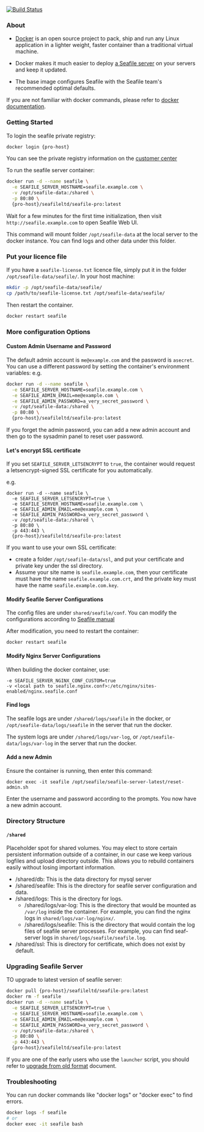 [![Build Status](https://secure.travis-ci.org/haiwen/seafile-docker.png?branch=master)](http://travis-ci.org/haiwen/seafile-docker)

### About

- [Docker](https://docker.com/) is an open source project to pack, ship and run any Linux application in a lighter weight, faster container than a traditional virtual machine.

- Docker makes it much easier to deploy [a Seafile server](https://github.com/haiwen/seafile) on your servers and keep it updated.

- The base image configures Seafile with the Seafile team's recommended optimal defaults.

If you are not familiar with docker commands, please refer to [docker documentation](https://docs.docker.com/engine/reference/commandline/cli/).

### Getting Started

To login the seafile private registry:

```sh
docker login {pro-host}
```

You can see the private registry information on the [customer center](https://customer.seafile.com/downloads/)

To run the seafile server container:

```sh
docker run -d --name seafile \
  -e SEAFILE_SERVER_HOSTNAME=seafile.example.com \
  -v /opt/seafile-data:/shared \
  -p 80:80 \
  {pro-host}/seafileltd/seafile-pro:latest
```

Wait for a few minutes for the first time initialization, then visit `http://seafile.example.com` to open Seafile Web UI.

This command will mount folder `/opt/seafile-data` at the local server to the docker instance. You can find logs and other data under this folder.

### Put your licence file

If you have a `seafile-license.txt` licence file, simply put it in the folder `/opt/seafile-data/seafile/`. In your host machine:

```sh
mkdir -p /opt/seafile-data/seafile/
cp /path/to/seafile-license.txt /opt/seafile-data/seafile/
```

Then restart the container.

```sh
docker restart seafile
```

### More configuration Options

#### Custom Admin Username and Password

The default admin account is `me@example.com` and the password is `asecret`. You can use a different password  by setting the container's environment variables:
e.g.

```sh
docker run -d --name seafile \
  -e SEAFILE_SERVER_HOSTNAME=seafile.example.com \
  -e SEAFILE_ADMIN_EMAIL=me@example.com \
  -e SEAFILE_ADMIN_PASSWORD=a_very_secret_password \
  -v /opt/seafile-data:/shared \
  -p 80:80 \
  {pro-host}/seafileltd/seafile-pro:latest
```

If you forget the admin password, you can add a new admin account and then go to the sysadmin panel to reset user password.

#### Let's encrypt SSL certificate

If you set `SEAFILE_SERVER_LETSENCRYPT` to `true`, the container would request a letsencrypt-signed SSL certificate for you automatically.

e.g.

```
docker run -d --name seafile \
  -e SEAFILE_SERVER_LETSENCRYPT=true \
  -e SEAFILE_SERVER_HOSTNAME=seafile.example.com \
  -e SEAFILE_ADMIN_EMAIL=me@example.com \
  -e SEAFILE_ADMIN_PASSWORD=a_very_secret_password \
  -v /opt/seafile-data:/shared \
  -p 80:80 \
  -p 443:443 \
  {pro-host}/seafileltd/seafile-pro:latest
```

If you want to use your own SSL certificate:
- create a folder `/opt/seafile-data/ssl`, and put your certificate and private key under the ssl directory.
- Assume your site name is `seafile.example.com`, then your certificate must have the name `seafile.example.com.crt`, and the private key must have the name `seafile.example.com.key`.

#### Modify Seafile Server Configurations

The config files are under `shared/seafile/conf`. You can modify the configurations according to [Seafile manual](https://manual.seafile.com/)

After modification, you need to restart the container:

```
docker restart seafile
```

#### Modify Nginx Server Configurations

When building the docker container, use:

```
-e SEAFILE_SERVER_NGINX_CONF_CUSTOM=true
-v <local path to seafile.nginx.conf>:/etc/nginx/sites-enabled/nginx.seafile.conf
```

#### Find logs

The seafile logs are under `/shared/logs/seafile` in the docker, or `/opt/seafile-data/logs/seafile` in the server that run the docker.

The system logs are under `/shared/logs/var-log`, or `/opt/seafile-data/logs/var-log` in the server that run the docker.

#### Add a new Admin

Ensure the container is running, then enter this command:

```
docker exec -it seafile /opt/seafile/seafile-server-latest/reset-admin.sh
```

Enter the username and password according to the prompts. You now have a new admin account.

### Directory Structure

#### `/shared`

Placeholder spot for shared volumes. You may elect to store certain persistent information outside of a container, in our case we keep various logfiles and upload directory outside. This allows you to rebuild containers easily without losing important information.

- /shared/db: This is the data directory for mysql server
- /shared/seafile: This is the directory for seafile server configuration and data.
- /shared/logs: This is the directory for logs.
    - /shared/logs/var-log: This is the directory that would be mounted as `/var/log` inside the container. For example, you can find the nginx logs in `shared/logs/var-log/nginx/`.
    - /shared/logs/seafile: This is the directory that would contain the log files of seafile server processes. For example, you can find seaf-server logs in `shared/logs/seafile/seafile.log`.
- /shared/ssl: This is directory for certificate, which does not exist by default.

### Upgrading Seafile Server

TO upgrade to latest version of seafile server:

```sh
docker pull {pro-host}/seafileltd/seafile-pro:latest
docker rm -f seafile
docker run -d --name seafile \
  -e SEAFILE_SERVER_LETSENCRYPT=true \
  -e SEAFILE_SERVER_HOSTNAME=seafile.example.com \
  -e SEAFILE_ADMIN_EMAIL=me@example.com \
  -e SEAFILE_ADMIN_PASSWORD=a_very_secret_password \
  -v /opt/seafile-data:/shared \
  -p 80:80 \
  -p 443:443 \
  {pro-host}/seafileltd/seafile-pro:latest
```

If you are one of the early users who use the `launcher` script, you should refer to [upgrade from old format](https://github.com/haiwen/seafile-docker/blob/master/upgrade_from_old_format.md) document.

### Troubleshooting

You can run docker commands like "docker logs" or "docker exec" to find errors.

```sh
docker logs -f seafile
# or
docker exec -it seafile bash
```
